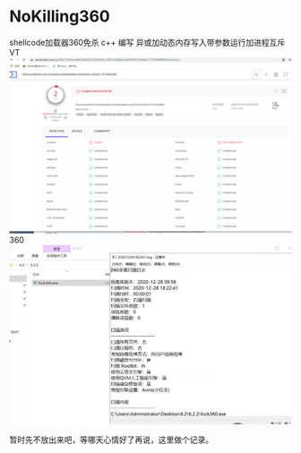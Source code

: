 # NoKilling360


shellcode加载器360免杀 
c++ 编写 异或加动态内存写入带参数运行加进程互斥
VT 
![](/vt.png )
360
![](/360.png)

暂时先不放出来吧，等哪天心情好了再说，这里做个记录。
